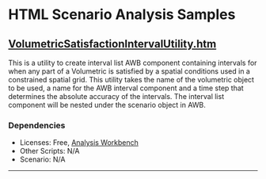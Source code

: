 # HTML Scenario Analysis Samples

## [VolumetricSatisfactionIntervalUtility.htm](VolumetricSatisfactionIntervalUtility.htm)

This is a utility to create interval list AWB component containing intervals for when any part of a Volumetric is satisfied by a spatial conditions used in a constrained spatial grid. This utility takes the name of the volumetric object to be used, a name for the AWB interval component and a time step that determines the absolute accuracy of the intervals. The interval list component will be nested under the scenario object in AWB.

### Dependencies

* Licenses: Free, [Analysis Workbench](https://www.agi.com/products/stk-systems-bundle/stk-analysis-workbench)
* Other Scripts: N/A
* Scenario: N/A

---
